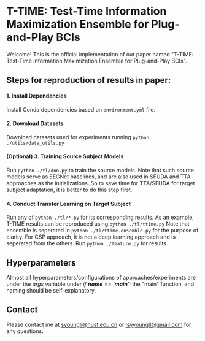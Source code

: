 # T-TIME: Test-Time Information Maximization Ensemble for Plug-and-Play BCIs

Welcome! This is the official implementation of our paper named "T-TIME: Test-Time Information Maximization Ensemble for Plug-and-Play BCIs".

## Steps for reproduction of results in paper:

#### 1. Install Dependencies

Install Conda dependencies based on  `environment.yml` file.

#### 2. Download Datasets

Download datasets used for experiments running ```python ./utils/data_utils.py```

#### (Optional) 3. Training Source Subject Models

Run ```python ./tl/dnn.py``` to train the source models.
Note that such source models serve as EEGNet baselines, and are also used in SFUDA and TTA approaches as the initializations.
So to save time for TTA/SFUDA for target subject adaptation, it is better to do this step first.

#### 4. Conduct Transfer Learning on Target Subject

Run any of ```python ./tl/*.py``` for its corresponding results.
As an example, T-TIME results can be reproduced using ```python ./tl/ttime.py```
Note that ensemble is seperated in ```python ./tl/ttime-ensemble.py``` for the purpose of clarity.
For CSP approach, it is not a deep learning approach and is seperated from the others. Run ```python ./feature.py``` for results.

## Hyperparameters

Almost all hyperparameters/configurations of approaches/experiments are under the *args* variable under *if __name__ == '__main__':* the "main" function, and naming should be self-explanatory.

## Contact

Please contact me at syoungli@hust.edu.cn or lsyyoungll@gmail.com for any questions.